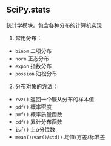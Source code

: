 ## SciPy.stats
统计学模块。包含各种分布的计算机实现
1. 常用分布：
- `binom` 二项分布
- `norm` 正态分布
- `expon` 指数分布
- `possion` 泊松分布

2. 分布对象的方法：
- `rvz()` 返回一个服从分布的样本值
- `pdf()` 概率密度
- `pmf()` 概率质量函数
- `cdf()` 累计分布函数
- `isf()` 上$\alpha$分位数
- `mean()`/`var()`/`std()` 均值/方差/标准差